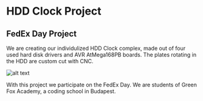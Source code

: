 #  HDD Clock Project
## FedEx Day Project

We are creating our individulized HDD Clock complex, made out of four used hard disk drivers and AVR AtMega168PB boards. The plates rotating in the HDD are custom cut with CNC.

![alt text](https://files.slack.com/files-tmb/T3N8DDNL9-F63SZK4SC-16b29d5afa/20170706_093931_1024.jpg "HDD")

With this project we participate on the FedEx Day.
We are students of Green Fox Academy, a coding school in Budapest.
